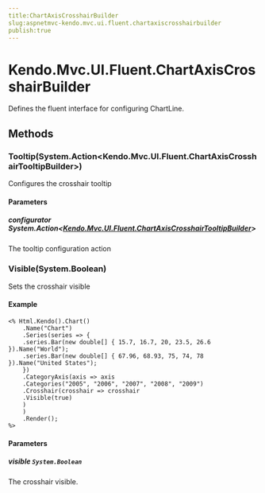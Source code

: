```yaml
---
title:ChartAxisCrosshairBuilder
slug:aspnetmvc-kendo.mvc.ui.fluent.chartaxiscrosshairbuilder
publish:true
---
```


# Kendo.Mvc.UI.Fluent.ChartAxisCrosshairBuilder
Defines the fluent interface for configuring ChartLine.



## Methods

### Tooltip(System.Action\<Kendo.Mvc.UI.Fluent.ChartAxisCrosshairTooltipBuilder>)
Configures the crosshair tooltip



#### Parameters

##### configurator System.Action<[Kendo.Mvc.UI.Fluent.ChartAxisCrosshairTooltipBuilder](/api/wrappers/aspnet-mvc/Kendo.Mvc.UI.Fluent/ChartAxisCrosshairTooltipBuilder)>
The tooltip configuration action




### Visible(System.Boolean)
Sets the crosshair visible


#### Example

    <% Html.Kendo().Chart()
        .Name("Chart")
        .Series(series => {
        .series.Bar(new double[] { 15.7, 16.7, 20, 23.5, 26.6 }).Name("World");
        .series.Bar(new double[] { 67.96, 68.93, 75, 74, 78 }).Name("United States");
        })
        .CategoryAxis(axis => axis
        .Categories("2005", "2006", "2007", "2008", "2009")
        .Crosshair(crosshair => crosshair
        .Visible(true)
        )
        )
        .Render();
    %>
        


#### Parameters

##### visible `System.Boolean`
The crosshair visible.





